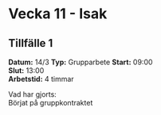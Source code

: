 # Vecka 11 - Isak

## Tillfälle 1
**Datum:** 	14/3
**Typ:** 	Grupparbete
**Start:**	09:00  
**Slut:**	13:00  
**Arbetstid:**	4 timmar 

Vad har gjorts:  
Börjat på gruppkontraktet
